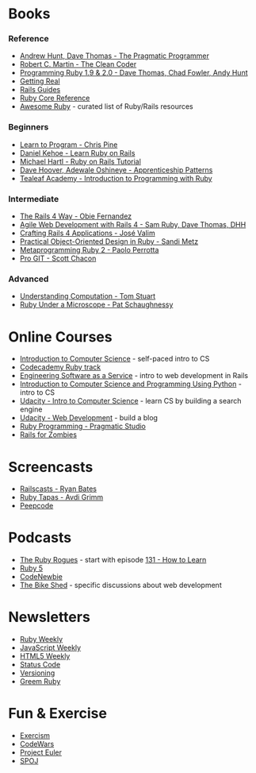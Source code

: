 Books
==============

### Reference
* [Andrew Hunt, Dave Thomas - The Pragmatic Programmer](http://pragprog.com/book/tpp/the-pragmatic-programmer)
* [Robert C. Martin - The Clean Coder](http://www.informit.com/store/clean-coder-a-code-of-conduct-for-professional-programmers-9780137081073)
* [Programming Ruby 1.9 & 2.0 - Dave Thomas, Chad Fowler, Andy Hunt](http://pragprog.com/book/ruby4/programming-ruby-1-9-2-0)
* [Getting Real](https://gettingreal.37signals.com/)
* [Rails Guides](http://guides.rubyonrails.org/)
* [Ruby Core Reference](http://ruby-doc.org/)
* [Awesome Ruby](http://awesome-ruby.com/) - curated list of Ruby/Rails resources

### Beginners
* [Learn to Program - Chris Pine](https://pine.fm/LearnToProgram/)
* [Daniel Kehoe - Learn Ruby on Rails](http://learn-rails.com/learn-ruby-on-rails.html)
* [Michael Hartl - Ruby on Rails Tutorial](http://www.railstutorial.org/)
* [Dave Hoover, Adewale Oshineye - Apprenticeship Patterns](http://chimera.labs.oreilly.com/books/1234000001813/index.html)
* [Tealeaf Academy - Introduction to Programming with Ruby](http://www.gotealeaf.com/books/ruby)

### Intermediate
* [The Rails 4 Way - Obie Fernandez](https://leanpub.com/tr4w)
* [Agile Web Development with Rails 4 - Sam Ruby, Dave Thomas, DHH](http://pragprog.com/book/rails4/agile-web-development-with-rails-4)
* [Crafting Rails 4 Applications - José Valim](http://pragprog.com/book/jvrails2/crafting-rails-4-applications)
* [Practical Object-Oriented Design in Ruby - Sandi Metz](http://poodr.com/)
* [Metaprogramming Ruby 2 - Paolo Perrotta](http://pragprog.com/book/ppmetr2/metaprogramming-ruby-2)
* [Pro GIT - Scott Chacon](http://git-scm.com/book)

### Advanced
* [Understanding Computation - Tom Stuart](http://computationbook.com/)
* [Ruby Under a Microscope - Pat Schaughnessy](http://patshaughnessy.net/ruby-under-a-microscope)

Online Courses
================
* [Introduction to Computer Science](https://www.edx.org/course/harvardx/harvardx-cs50x-introduction-computer-1022) - self-paced intro to CS
* [Codecademy Ruby track](http://www.codecademy.com/tracks/ruby)
* [Engineering Software as a Service](https://www.edx.org/course/uc-berkeleyx/uc-berkeleyx-cs169-1x-engineering-1377) - intro to web development in Rails
* [Introduction to Computer Science and Programming Using Python](https://www.edx.org/course/mitx/mitx-6-00-1x-introduction-computer-1841) - intro to CS
* [Udacity - Intro to Computer Science](https://www.udacity.com/course/cs101) - learn CS by building a search engine
* [Udacity - Web Development](https://www.udacity.com/course/cs253) - build a blog
* [Ruby Programming - Pragmatic Studio](http://pragmaticstudio.com/ruby)
* [Rails for Zombies](http://railsforzombies.org/)

Screencasts
==============
* [Railscasts - Ryan Bates](http://www.railstutorial.org/)
* [Ruby Tapas - Avdi Grimm](http://www.rubytapas.com/)
* [Peepcode](http://www.pluralsight.com/training/Courses/Find?highlight=true&searchTerm=peepcode)

Podcasts
==============
* [The Ruby Rogues](http://rubyrogues.com/) - start with episode [131 - How to Learn](http://rubyrogues.com/131-rr-how-to-learn/)
* [Ruby 5](http://ruby5.envylabs.com/)
* [CodeNewbie](http://www.codenewbie.org/podcast)
* [The Bike Shed](http://bikeshed.fm/) - specific discussions about web development

Newsletters
===========
* [Ruby Weekly](http://rubyweekly.com/)
* [JavaScript Weekly](http://javascriptweekly.com/)
* [HTML5 Weekly](http://html5weekly.com/)
* [Status Code](http://statuscode.org/)
* [Versioning](http://www.sitepoint.com/versioning/)
* [Greem Ruby](http://greenruby.org/)

Fun & Exercise
==============
* [Exercism](http://exercism.io/)
* [CodeWars](http://www.codewars.com/)
* [Project Euler](http://projecteuler.net)
* [SPOJ](http://www.spoj.com/)
